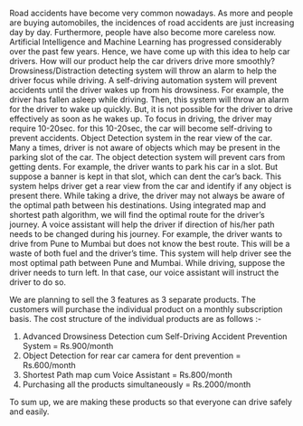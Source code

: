 Road accidents have become very common nowadays. As more and people are buying automobiles, the incidences of road accidents are just increasing day by day. Furthermore, people have also become more careless now. Artificial Intelligence and Machine Learning has progressed considerably over the past few years. Hence, we have come up with this idea to help car drivers. How will our product help the car drivers drive more smoothly?
Drowsiness/Distraction detecting system will throw an alarm to help the driver focus while driving. A self-driving automation system will prevent accidents until the driver wakes up from his drowsiness. For example, the driver has fallen asleep while driving. Then, this system will throw an alarm for the driver to wake up quickly. But, it is not possible for the driver to drive effectively as soon as he wakes up. To focus in driving, the driver may require 10-20sec. for this 10-20sec, the car will become self-driving to prevent accidents.
Object Detection system in the rear view of the car. Many a times, driver is not aware of objects which may be present in the parking slot of the car. The object detection system will prevent cars from getting dents. For example, the driver wants to park his car in a slot. But suppose a banner is kept in that slot, which can dent the car’s back. This system helps driver get a rear view from the car and identify if any object is present there.
While taking a drive, the driver may not always be aware of the optimal path between his destinations. Using integrated map and shortest path algorithm, we will find the optimal route for the driver’s journey. A voice assistant will help the driver if direction of his/her path needs to be changed during his journey. For example, the driver wants to drive from Pune to Mumbai but does not know the best route. This will be a waste of both fuel and the driver’s time. This system will help driver see the most optimal path between Pune and Mumbai. While driving, suppose the driver needs to turn left. In that case, our voice assistant will instruct the driver to do so.

We are planning to sell the 3 features as 3 separate products. The customers will purchase the individual product on a monthly subscription basis. The cost structure of the individual products are as follows :-
1. Advanced Drowsiness Detection cum Self-Driving Accident Prevention System = Rs.900/month
2. Object Detection for rear car camera for dent prevention = Rs.600/month
3. Shortest Path map cum Voice Assistant = Rs.800/month
4. Purchasing all the products simultaneously = Rs.2000/month

To sum up, we are making these products so that everyone can drive safely and easily.
